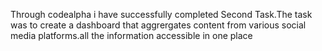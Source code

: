 Through codealpha i have successfully completed Second Task.The task was to create a dashboard that aggrergates content from various social media platforms.all the information accessible in one place 
